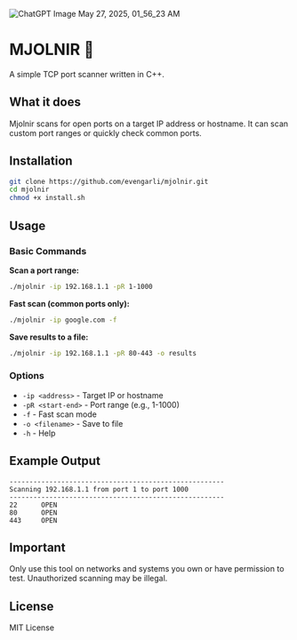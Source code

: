 
![ChatGPT Image May 27, 2025, 01_56_23 AM](https://github.com/user-attachments/assets/5c1bf645-ab06-48d6-b7ed-26d8511ca6fe)

# MJOLNIR 🔨

A simple TCP port scanner written in C++.

## What it does

Mjolnir scans for open ports on a target IP address or hostname. It can scan custom port ranges or quickly check common ports.

## Installation

```bash
git clone https://github.com/evengarli/mjolnir.git
cd mjolnir
chmod +x install.sh
```

## Usage

### Basic Commands

**Scan a port range:**
```bash
./mjolnir -ip 192.168.1.1 -pR 1-1000
```

**Fast scan (common ports only):**
```bash
./mjolnir -ip google.com -f
```

**Save results to a file:**
```bash
./mjolnir -ip 192.168.1.1 -pR 80-443 -o results
```

### Options
- `-ip <address>` - Target IP or hostname
- `-pR <start-end>` - Port range (e.g., 1-1000)
- `-f` - Fast scan mode
- `-o <filename>` - Save to file
- `-h` - Help

## Example Output

```
------------------------------------------------------
Scanning 192.168.1.1 from port 1 to port 1000
------------------------------------------------------
22      OPEN
80      OPEN
443     OPEN
```

## Important

Only use this tool on networks and systems you own or have permission to test. Unauthorized scanning may be illegal.

## License

MIT License
